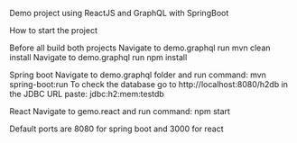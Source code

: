  Demo project using ReactJS and GraphQL with SpringBoot

How to start the project

Before all build both projects
Navigate to demo.graphql run mvn clean install
Navigate to demo.graphql run npm install

Spring boot
Navigate to demo.graphql folder and run command: mvn spring-boot:run
To check the database go to http://localhost:8080/h2db in the JDBC URL paste: jdbc:h2:mem:testdb

React
Navigate to gemo.react and run command: npm start

Default ports are 8080 for spring boot and 3000 for react

